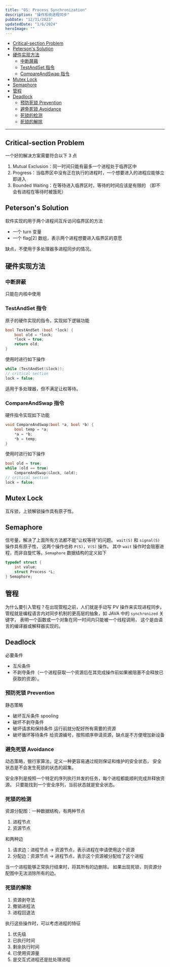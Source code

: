 ```yaml
---
title: "OS: Process Synchronization"
description: "操作系统进程同步"
pubDate: "12/31/2023"
updatedDate: "1/6/2024"
heroImage: ""
---
```


<!--toc:start-->
- [Critical-section Problem](#critical-section-problem)
- [Peterson's Solution](#petersons-solution)
- [硬件实现方法](#硬件实现方法)
  - [中断屏蔽](#中断屏蔽)
  - [TestAndSet 指令](#testandset-指令)
  - [CompareAndSwap 指令](#compareandswap-指令)
- [Mutex Lock](#mutex-lock)
- [Semaphore](#semaphore)
- [管程](#管程)
- [Deadlock](#deadlock)
  - [预防死锁 Prevention](#预防死锁-prevention)
  - [避免死锁 Avoidance](#避免死锁-avoidance)
  - [死锁的检测](#死锁的检测)
  - [死锁的解除](#死锁的解除)
<!--toc:end-->

---

## Critical-section Problem
一个好的解决方案需要符合以下 3 点
1. Mutual Exclusion：同一时间只能有最多一个进程处于临界区中
2. Progress：当临界区中没有正在执行的进程时，一个想要进入的进程应能够立即进入
3. Bounded Waiting：在等待进入临界区时，等待的时间应该是有限的
（即不会有进程在等待时被饿死）

## Peterson's Solution
软件实现的用于两个进程间互斥访问临界区的方法
- 一个 turn 变量
- 一个 flag[2] 数组，表示两个进程想要进入临界区的意愿

缺点，不使用于多处理器多进程同步的情况。

## 硬件实现方法

### 中断屏蔽
只能在内核中使用

### TestAndSet 指令
原子的硬件实现的指令，实现如下逻辑功能
```c
bool TestAndSet (bool *lock) {
    bool old = *lock;
    *lock = true;
    return old;
}
```
使用时进行如下操作
```c
while (TestAndSet(&lock));
// critical section
lock = false;
```
适用于多处理器，但不满足让权等待。

### CompareAndSwap 指令
硬件指令实现如下功能
```c
void CompareAndSwap(bool *a, bool *b) {
    bool temp = *a;
    *a = *b;
    *b = temp;
}
```
使用时进行如下操作
```c
bool old = true;
while (old == true)
    CompareAndSwap(&lock, &old);
// critical section
lock = false;
```

## Mutex Lock
互斥锁，上锁解锁操作具有原子性。

## Semaphore
信号量，解决了上面所有方法都不能“让权等待”的问题。
`wait(S)` 和 `signal(S)` 操作具有原子性， 这两个操作也称 `P(S)`，`V(S)` 操作。
其中 `wait` 操作时会阻塞进程，而非自旋忙等。`Semaphore` 数据结构的定义如下
```c
typedef struct {
    int value;
    struct Process *L;
} Semaphore;
```

## 管程
为什么要引入管程？在出现管程之前，人们就是手动写 PV 操作来实现进程同步。
管程就是编程语言内对同步机制的更高层的抽象，如 JAVA 中的 `synchronized` 关键字，
表明一个函数或一个对象在同一时间内只能被一个线程调用，
这个是由语言的编译器或解释器实现的。

## Deadlock
必要条件
- 互斥条件
- 不剥夺条件（一个进程获取一个资源后在其完成操作前如果被阻塞不会释放已获取的资源）。

### 预防死锁 Prevention
静态策略
- 破坏互斥条件
spooling
- 破坏不剥夺条件
- 破坏请求和保持条件
运行前就分配好所有需要的资源
- 破坏循环等待条件
给资源编号，按照顺序申请资源，缺点是不方便增加新设备

### 避免死锁 Avoidance
动态策略，银行家算法，定义一种更容易通过规则保证和维护的安全状态，
安全状态是不会发生死锁的状态的超集。

安全序列是按照一个特定的序列执行并发的任务，每个进程都能顺利完成并释放资源。
只要能找到一个安全序列，当前状态就是安全状态。

### 死锁的检测
资源分配图：一种数据结构，有两种节点
1. 进程节点
2. 资源节点

和两种边
1. 请求边：进程节点 -> 资源节点，表示进程在申请使用这个资源
2. 分配边：资源节点 -> 进程节点，表示这个资源被分配给了这个进程

当一个进程能够正常执行结束时，将其所有的边删除。
如果出现死锁，则资源分配图中无法消除所有的边。

### 死锁的解除
1. 资源剥夺法
2. 撤销进程法
3. 进程回退法

执行这些操作时，可以考虑进程的特征
1. 优先级
2. 已执行时间
3. 剩余执行时间
4. 已使用资源量
5. 是交互式进程还是批处理进程

